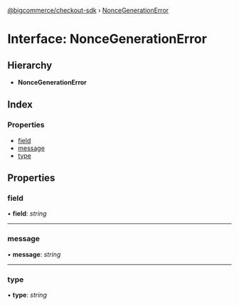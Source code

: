 [@bigcommerce/checkout-sdk](../README.md) › [NonceGenerationError](noncegenerationerror.md)

# Interface: NonceGenerationError

## Hierarchy

* **NonceGenerationError**

## Index

### Properties

* [field](noncegenerationerror.md#field)
* [message](noncegenerationerror.md#message)
* [type](noncegenerationerror.md#type)

## Properties

###  field

• **field**: *string*

___

###  message

• **message**: *string*

___

###  type

• **type**: *string*

